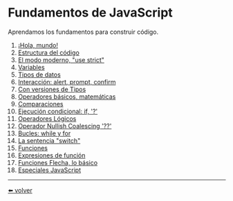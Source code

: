 # Fundamentos de JavaScript

Aprendamos los fundamentos para construir código.

1. [¡Hola, mundo!](https://github.com/VictorHugoAguilar/javascript-interview-questions-explained/tree/main/theory/first-steps/01_hello-world/readme.md)
2. [Estructura del código](https://github.com/VictorHugoAguilar/javascript-interview-questions-explained/tree/main/theory/first-steps/02_structure/readme.md)
3. [El modo moderno, "use strict"](https://github.com/VictorHugoAguilar/javascript-interview-questions-explained/tree/main/theory/first-steps/03_strict-mode/readme.md)
4. [Variables](https://github.com/VictorHugoAguilar/javascript-interview-questions-explained/tree/main/theory/first-steps/04_variables/readme.md)
5. [Tipos de datos](https://github.com/VictorHugoAguilar/javascript-interview-questions-explained/tree/main/theory/first-steps/05_types/readme.md)
6. [Interacción: alert, prompt, confirm](https://github.com/VictorHugoAguilar/javascript-interview-questions-explained/tree/main/theory/first-steps/06_alert-prompt-confirm/readme.md)
7. [Con versiones de Tipos](https://github.com/VictorHugoAguilar/javascript-interview-questions-explained/blob/main/theory/first-steps/07_type-conversions/readme.md)
8. [Operadores básicos, matemáticas](https://github.com/VictorHugoAguilar/javascript-interview-questions-explained/tree/main/theory/first-steps/08_operators/readme.md)
9. [Comparaciones](https://github.com/VictorHugoAguilar/javascript-interview-questions-explained/tree/main/theory/first-steps/09_comparison/readme.md)
10. [Ejecución condicional: if, '?'](https://github.com/VictorHugoAguilar/javascript-interview-questions-explained/blob/main/theory/first-steps/10_ifelse/readme.md)
11. [Operadores Lógicos](https://github.com/VictorHugoAguilar/javascript-interview-questions-explained/blob/main/theory/first-steps/11_logical-operators/readme.md)
12. [Operador Nullish Coalescing '??'](https://github.com/VictorHugoAguilar/javascript-interview-questions-explained/blob/main/theory/first-steps/12_nullish-coalescing-operator/readme.md)
13. [Bucles: while y for](https://github.com/VictorHugoAguilar/javascript-interview-questions-explained/blob/main/theory/first-steps/13_while-for/readme.md)
14. [La sentencia "switch"](https://github.com/VictorHugoAguilar/javascript-interview-questions-explained/blob/main/theory/first-steps/14_switch/readme.md)
15. [Funciones](https://github.com/VictorHugoAguilar/javascript-interview-questions-explained/blob/main/theory/first-steps/15_function-basics/readme.md)
16. [Expresiones de función]()
17. [Funciones Flecha, lo básico](https://github.com/VictorHugoAguilar/javascript-interview-questions-explained/blob/main/theory/first-steps/17_arrow-functions-basics/readme.md)
18. [Especiales JavaScript](https://github.com/VictorHugoAguilar/javascript-interview-questions-explained/blob/main/theory/first-steps/18_javascript-specials/readme.md)

---
[⬅️ volver](https://github.com/VictorHugoAguilar/javascript-interview-questions-explained/blob/main/theory/readme.md)
